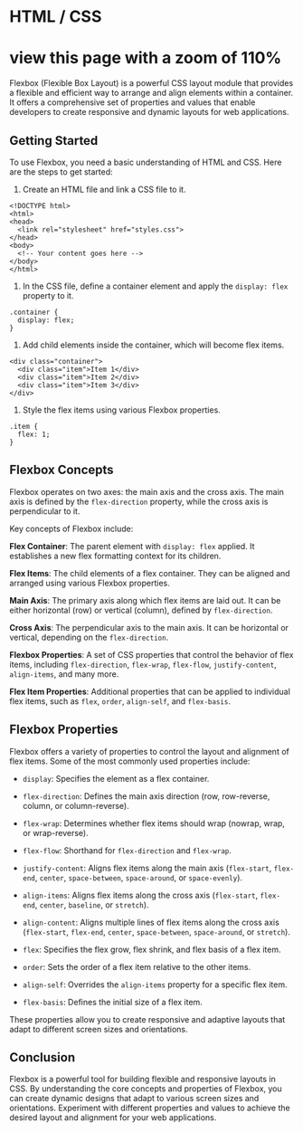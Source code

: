 # HTML / CSS

# view this page with a zoom of 110%

Flexbox (Flexible Box Layout) is a powerful CSS layout module that provides a flexible and efficient way to arrange and align elements within a container. It offers a comprehensive set of properties and values that enable developers to create responsive and dynamic layouts for web applications.

## Getting Started

To use Flexbox, you need a basic understanding of HTML and CSS. Here are the steps to get started:

1. Create an HTML file and link a CSS file to it.

```
<!DOCTYPE html>
<html>
<head>
  <link rel="stylesheet" href="styles.css">
</head>
<body>
  <!-- Your content goes here -->
</body>
</html>
```

1. In the CSS file, define a container element and apply the `display: flex` property to it.

```
.container {
  display: flex;
}
```

1. Add child elements inside the container, which will become flex items.

```
<div class="container">
  <div class="item">Item 1</div>
  <div class="item">Item 2</div>
  <div class="item">Item 3</div>
</div>
```
1. Style the flex items using various Flexbox properties.

```
.item {
  flex: 1;
}
```

## Flexbox Concepts

Flexbox operates on two axes: the main axis and the cross axis. The main axis is defined by the `flex-direction` property, while the cross axis is perpendicular to it.

Key concepts of Flexbox include:

**Flex Container**: The parent element with `display: flex` applied. It establishes a new flex formatting context for its children.

**Flex Items**: The child elements of a flex container. They can be aligned and arranged using various Flexbox properties.

**Main Axis**: The primary axis along which flex items are laid out. It can be either horizontal (row) or vertical (column), defined by `flex-direction`.

**Cross Axis**: The perpendicular axis to the main axis. It can be horizontal or vertical, depending on the `flex-direction`.

**Flexbox Properties**: A set of CSS properties that control the behavior of flex items, including `flex-direction`, `flex-wrap`, `flex-flow`, `justify-content`, `align-items`, and many more.

**Flex Item Properties**: Additional properties that can be applied to individual flex items, such as `flex`, `order`, `align-self`, and `flex-basis`.

## Flexbox Properties
Flexbox offers a variety of properties to control the layout and alignment of flex items. Some of the most commonly used properties include:

- `display`: Specifies the element as a flex container.
+ `flex-direction`: Defines the main axis direction (row, row-reverse, column, or column-reverse).
* `flex-wrap`: Determines whether flex items should wrap (nowrap, wrap, or wrap-reverse).
- `flex-flow`: Shorthand for `flex-direction` and `flex-wrap`.
+ `justify-content`: Aligns flex items along the main axis (`flex-start`, `flex-end`, `center`, `space-between`, `space-around`, or `space-evenly`).
* `align-items`: Aligns flex items along the cross axis (`flex-start`, `flex-end`, `center`, `baseline`, or `stretch`).
+ `align-content`: Aligns multiple lines of flex items along the cross axis (`flex-start`, `flex-end`, `center`, `space-between`, `space-around`, or `stretch`).
- `flex`: Specifies the flex grow, flex shrink, and flex basis of a flex item.
+ `order`: Sets the order of a flex item relative to the other items.
* `align-self`: Overrides the `align-items` property for a specific flex item.
- `flex-basis`: Defines the initial size of a flex item.

These properties allow you to create responsive and adaptive layouts that adapt to different screen sizes and orientations.

## Conclusion
Flexbox is a powerful tool for building flexible and responsive layouts in CSS. By understanding the core concepts and properties of Flexbox, you can create dynamic designs that adapt to various screen sizes and orientations. Experiment with different properties and values to achieve the desired layout and alignment for your web applications.




